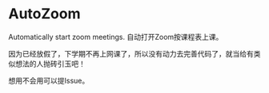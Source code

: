 # AutoZoom
Automatically start zoom meetings.   自动打开Zoom按课程表上课。

因为已经放假了，下学期不再上网课了，所以没有动力去完善代码了，就当给有类似想法的人抛砖引玉吧！

想用不会用可以提Issue。
